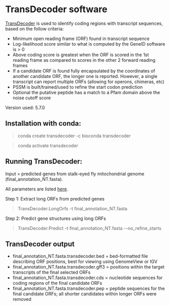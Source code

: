 # TransDecoder software

[TransDecoder](https://github.com/TransDecoder/TransDecoder/wiki) is used to identify coding regions with transcript sequences, based on the follow criteria:
- Minimum open reading frame (ORF) found in transcript sequence
- Log-likelihood score similar to what is computed by the GeneID software is > 0
- Above coding score is greatest when the ORF is scored in the 1st reading frame as compared to scores in the other 2 forward reading frames
- If a candidate ORF is found fully encapsulated by the coordinates of another candidate ORF, the longer one is reported. However, a single transcript can report multiple ORFs (allowing for operons, chimeras, etc)
- PSSM is built/trained/used to refine the start codon prediction
- Optional the putative peptide has a match to a Pfam domain above the noise cutoff score

Version used: 5.7.0

## Installation with conda:
 > conda create transdecoder -c bioconda transdecoder
 
 > conda activate transdecoder

## Running TransDecoder:
Input = predicted genes from stalk-eyed fly mitochondrial genome (final_annotation_NT.fasta).

All parameters are listed [here](https://github.com/TransDecoder/TransDecoder/blob/master/Changelog.txt).

Step 1: Extract long ORFs from predicted genes

  > TransDecoder.LongOrfs -t final_annotation_NT.fasta

Step 2: Predict gene structures using long ORFs

 > TransDecoder.Predict -t final_annotation_NT.fasta --no_refine_starts

 ## TransDecoder output  
- final_annotation_NT.fasta.transdecoder.bed = bed-formatted file describing ORF positions, best for viewing using GenomeView or IGV
- final_annotation_NT.fasta.transdecoder.gff3 = positions within the target transcripts of the final selected ORFs
- final_annotation_NT.fasta.transdecoder.cds = nucleotide sequences for coding regions of the final candidate ORFs
- final_annotation_NT.fasta.transdecoder.pep = peptide sequences for the final candidate ORFs; all shorter candidates within longer ORFs were removed

